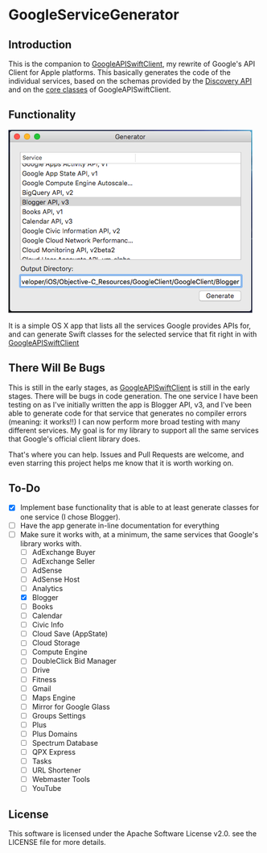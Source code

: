 # GoogleServiceGenerator
## Introduction
This is the companion to [GoogleAPISwiftClient](https://github.com/mattwyskiel/GoogleAPISwiftClient), my rewrite of Google's API Client for Apple platforms. This basically generates the code of the individual services, based on the schemas provided by the [Discovery API](https://developers.google.com/discovery/?hl=en) and on the [core classes](https://github.com/mattwyskiel/GoogleAPISwiftClient/tree/master/GoogleClient) of GoogleAPISwiftClient.

## Functionality

![App Screenshot](assets/app_screenshot.png)

It is a simple OS X app that lists all the services Google provides APIs for, and can generate Swift classes for the selected service that fit right in with [GoogleAPISwiftClient](https://github.com/mattwyskiel/GGoogleAPISwiftClient)

## There Will Be Bugs
This is still in the early stages, as [GoogleAPISwiftClient](https://github.com/mattwyskiel/GGoogleAPISwiftClient) is still in the early stages. There will be bugs in code generation. The one service I have been testing on as I've initially written the app is Blogger API, v3, and I've been able to generate code for that service that generates no compiler errors (meaning: it works!!) I can now perform more broad testing with many different services. My goal is for my library to support all the same services that Google's official client library does.

That's where you can help. Issues and Pull Requests are welcome, and even starring this project helps me know that it is worth working on.

## To-Do
- [x] Implement base functionality that is able to at least generate classes for one service (I chose Blogger).
- [ ] Have the app generate in-line documentation for everything
- [ ] Make sure it works with, at a minimum, the same services that Google's library works with.
  - [ ] AdExchange Buyer
  - [ ] AdExchange Seller
  - [ ] AdSense
  - [ ] AdSense Host
  - [ ] Analytics
  - [x] Blogger
  - [ ] Books
  - [ ] Calendar
  - [ ] Civic Info
  - [ ] Cloud Save (AppState)
  - [ ] Cloud Storage
  - [ ] Compute Engine
  - [ ] DoubleClick Bid Manager
  - [ ] Drive
  - [ ] Fitness
  - [ ] Gmail
  - [ ] Maps Engine
  - [ ] Mirror for Google Glass
  - [ ] Groups Settings
  - [ ] Plus
  - [ ] Plus Domains
  - [ ] Spectrum Database
  - [ ] QPX Express
  - [ ] Tasks
  - [ ] URL Shortener
  - [ ] Webmaster Tools
  - [ ] YouTube

## License
This software is licensed under the Apache Software License v2.0. see the LICENSE file for more details.
